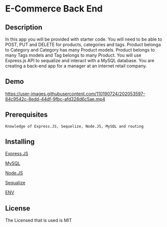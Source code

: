 # E-Commerce Back End

## Description
In this app you will be provided with starter code. You will need to be able to POST, PUT and DELETE for products, categories and tags. Product belonga to Category and Category has many Product models. Product belongs to many Tags models and Tag belongs to many Product. You will use Express.js API to sequalize and interact with a MySQL database. You are creating a back-end app for a manager at an internet retail company.

## Demo 




https://user-images.githubusercontent.com/110190724/202053597-84c9542c-8edd-44df-9fbc-afd328d6c5ae.mp4





## Prerequisites
    Knowledge of Express.JS, Sequelize, Node.JS, MySQL and routing

## Installing
[Express.JS](https://expressjs.com/en/starter/installing.html)

[MySQL](https://dev.mysql.com/doc/mysql-installation-excerpt/5.7/en/)

[Node.JS](https://nodejs.org/en/download/)

[Sequalize](https://www.npmjs.com/package/sequelize)

[ENV](https://www.npmjs.com/package/dotenv)


## License 
The Licensed that is used is MIT
